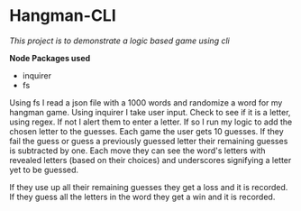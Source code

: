 # Hangman-CLI
_This project is to demonstrate a logic based game using cli_

**Node Packages used**
- inquirer
- fs

Using fs I read a json file with a 1000 words and randomize a word for my hangman game.
Using inquirer I take user input.  Check to see if it is a letter, using regex.
If not I alert them to enter a letter.
If so I run my logic to add the chosen letter to the guesses.
Each game the user gets 10 guesses.
If they fail the guess or guess a previously guessed letter their remaining guesses is subtracted by one.
Each move they can see the word's letters with revealed letters (based on their choices) and underscores
signifying a letter yet to be guessed.

If they use up all their remaining guesses they get a loss and it is recorded.
If they guess all the letters in the word they get a win and it is recorded.
